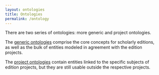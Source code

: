 ```yaml
---
layout: ontologies
title: Ontologies
permalink: /ontology
---
```


There are two series of ontologies: more generic and project ontologies.

The [generic ontologies](#generic-ontologies) comprise the core concepts for scholarly editions, as well as the bulk of entities modeled in agreement with the edition projects.

The [project ontologies](#project-ontologies) contain entities linked to the specific subjects of edition projects, but they are still usable outside the respective projects.
